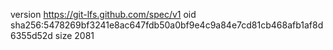 version https://git-lfs.github.com/spec/v1
oid sha256:5478269bf3241e8ac647fdb50a0bf9e4c9a84e7cd81cb468afb1af8d6355d52d
size 2081
